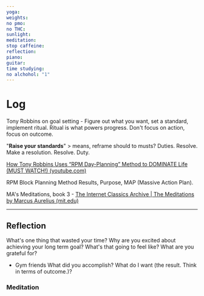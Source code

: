 ```yaml
---
yoga: 
weights: 
no pmo: 
no THC: 
sunlight: 
meditation: 
stop caffeine: 
reflection: 
piano: 
guitar: 
time studying: 
no alchohol: "1"
---
```


# Log
Tony Robbins on goal setting -
Figure out what you want, set a standard, implement ritual. Ritual is what powers progress. Don't focus on action, focus on outcome.

"**Raise your standards**" > means, reframe should to musts? Duties. Resolve. Make a resolution. Resolve. Duty.

[How Tony Robbins Uses “RPM Day-Planning” Method to DOMINATE Life (MUST WATCH!) (youtube.com)](https://www.youtube.com/watch?v=7tzzsTbbknY)

RPM Block Planning Method
Results, Purpose, MAP (Massive Action Plan).

MA's Meditations, book 3 -
[The Internet Classics Archive | The Meditations by Marcus Aurelius (mit.edu)](https://classics.mit.edu/Antoninus/meditations.3.three.html)

---
## Reflection
What's one thing that wasted your time?
Why are you excited about achieving your long term goal? What's that going to feel like?
What are you grateful for?
- Gym friends
What did you accomplish?
What do I want (the result. Think in terms of outcome.)?

### Meditation

